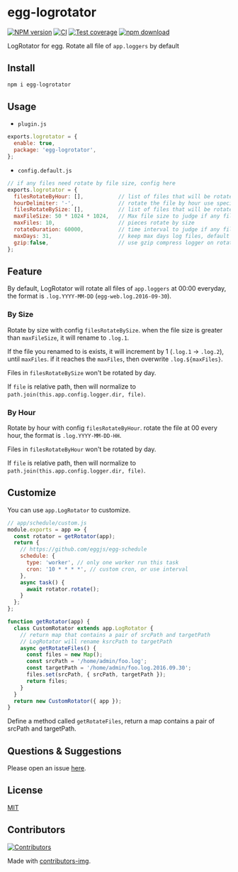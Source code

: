 # egg-logrotator

[![NPM version][npm-image]][npm-url]
[![CI](https://github.com/eggjs/egg-logrotator/actions/workflows/nodejs.yml/badge.svg)](https://github.com/eggjs/egg-logrotator/actions/workflows/nodejs.yml)
[![Test coverage](https://img.shields.io/codecov/c/github/eggjs/egg-logrotator.svg?style=flat-square)](https://codecov.io/gh/eggjs/egg-logrotator)
[![npm download][download-image]][download-url]

[npm-image]: https://img.shields.io/npm/v/egg-logrotator.svg?style=flat-square
[npm-url]: https://npmjs.org/package/egg-logrotator
[download-image]: https://img.shields.io/npm/dm/egg-logrotator.svg?style=flat-square
[download-url]: https://npmjs.org/package/egg-logrotator

LogRotator for egg. Rotate all file of `app.loggers` by default

## Install

```bash
npm i egg-logrotator
```

## Usage

- `plugin.js`

```js
exports.logrotator = {
  enable: true,
  package: 'egg-logrotator',
};
```

- `config.default.js`

```js
// if any files need rotate by file size, config here
exports.logrotator = {
  filesRotateByHour: [],           // list of files that will be rotated by hour
  hourDelimiter: '-',              // rotate the file by hour use specified delimiter
  filesRotateBySize: [],           // list of files that will be rotated by size
  maxFileSize: 50 * 1024 * 1024,   // Max file size to judge if any file need rotate
  maxFiles: 10,                    // pieces rotate by size
  rotateDuration: 60000,           // time interval to judge if any file need rotate
  maxDays: 31,                     // keep max days log files, default is `31`. Set `0` to keep all logs
  gzip:false,                      // use gzip compress logger on rotate file, default is `false`. Set `true` to enable
};
```

## Feature

By default, LogRotator will rotate all files of `app.loggers` at 00:00 everyday, the format is `.log.YYYY-MM-DD` (`egg-web.log.2016-09-30`).

### By Size

Rotate by size with config `filesRotateBySize`. when the file size is greater than `maxFileSize`, it will rename to `.log.1`.

If the file you renamed to is exists, it will increment by 1 (`.log.1` -> `.log.2`), until `maxFiles`. if it reaches the `maxFiles`, then overwrite `.log.${maxFiles}`.

Files in `filesRotateBySize` won't be rotated by day.

If `file` is relative path, then will normalize to `path.join(this.app.config.logger.dir, file)`.

### By Hour

Rotate by hour with config `filesRotateByHour`. rotate the file at 00 every hour, the format is `.log.YYYY-MM-DD-HH`.

Files in `filesRotateByHour` won't be rotated by day.

If `file` is relative path, then will normalize to `path.join(this.app.config.logger.dir, file)`.

## Customize

You can use `app.LogRotator` to customize.

```js
// app/schedule/custom.js
module.exports = app => {
  const rotator = getRotator(app);
  return {
    // https://github.com/eggjs/egg-schedule
    schedule: {
      type: 'worker', // only one worker run this task
      cron: '10 * * * *', // custom cron, or use interval
    },
    async task() {
      await rotator.rotate();
    }
  };
};

function getRotator(app) {
  class CustomRotator extends app.LogRotator {
    // return map that contains a pair of srcPath and targetPath
    // LogRotator will rename ksrcPath to targetPath
    async getRotateFiles() {
      const files = new Map();
      const srcPath = '/home/admin/foo.log';
      const targetPath = '/home/admin/foo.log.2016.09.30';
      files.set(srcPath, { srcPath, targetPath });
      return files;
    }
  }
  return new CustomRotator({ app });
}
```

Define a method called `getRotateFiles`, return a map contains a pair of srcPath and targetPath.

## Questions & Suggestions

Please open an issue [here](https://github.com/eggjs/egg/issues).

## License

[MIT](https://github.com/eggjs/egg-logrotator/blob/master/LICENSE)

## Contributors

[![Contributors](https://contrib.rocks/image?repo=eggjs/egg-logrotator)](https://github.com/eggjs/egg-logrotator/graphs/contributors)

Made with [contributors-img](https://contrib.rocks).
